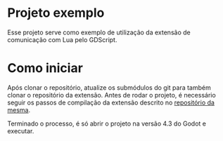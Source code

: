 # Projeto exemplo

Esse projeto serve como exemplo de utilização da extensão de comunicação com Lua pelo GDScript.

# Como iniciar

Após clonar o repositório, atualize os submódulos do git para também clonar o repositório da extensão.
Antes de rodar o projeto, é necessário seguir os passos de compilação da extensão descrito no [repositório da mesma](https://github.com/gabrielLV-BR/godot-lua-cppextension.git).

Terminado o processo, é só abrir o projeto na versão 4.3 do Godot e executar.
